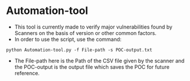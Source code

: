 # Automation-tool

- This tool is currently made to verify major vulnerabilities found by Scanners on the basis of version or other common factors.
- In order to use the script, use the command:
```
python Automation-tool.py -f File-path -s POC-output.txt
```
- The File-path here is the Path of the CSV file given by the scanner and the POC-output is the output file which saves the POC for future reference.
